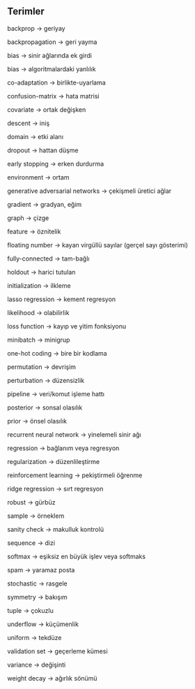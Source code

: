 ## Terimler

backprop -> geriyay

backpropagation -> geri yayma

bias -> sinir ağlarında ek girdi

bias -> algoritmalardaki yanlılık

co-adaptation -> birlikte-uyarlama

confusion-matrix -> hata matrisi

covariate -> ortak değişken

descent -> iniş

domain -> etki alanı

dropout ->  hattan düşme

early stopping -> erken durdurma

environment -> ortam

generative adversarial networks -> çekişmeli üretici ağlar

gradient -> gradyan, eğim

graph -> çizge

feature -> öznitelik

floating number -> kayan virgüllü sayılar (gerçel sayı gösterimi)

fully-connected -> tam-bağlı

holdout -> harici tutulan

initialization -> ilkleme

lasso regression -> kement regresyon

likelihood -> olabilirlik

loss function ->  kayıp ve yitim fonksiyonu

minibatch -> minigrup

one-hot coding -> bire bir kodlama

permutation -> devrişim

perturbation -> düzensizlik

pipeline -> veri/komut işleme hattı

posterior -> sonsal olasılık

prior -> önsel olasılık

recurrent neural network -> yinelemeli sinir ağı

regression -> bağlanım veya regresyon

regularization -> düzenlileştirme

reinforcement learning -> pekiştirmeli öğrenme

ridge regression -> sırt regresyon

robust -> gürbüz

sample -> örneklem

sanity check -> makulluk kontrolü

sequence -> dizi

softmax -> eşiksiz en büyük işlev veya softmaks

spam -> yaramaz posta

stochastic -> rasgele

symmetry -> bakışım

tuple -> çokuzlu

underflow -> küçümenlik

uniform -> tekdüze

validation set -> geçerleme kümesi

variance -> değişinti 

weight decay -> ağırlık sönümü

